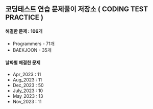 ## 코딩테스트 연습 문제풀이 저장소 ( CODING TEST PRACTICE )
#### 해결한 문제 : 106개
- Programmers - 71개
- BAEKJOON - 35개

#### 날짜별 해결한 문제 
- Apr_2023 : 11
- Aug_2023 : 11
- Dec_2023 : 50
- July_2023 : 10
- May_2023 : 13
- Nov_2023 : 11

